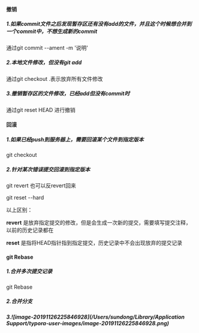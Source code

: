 #### 撤销

##### 1.如果commit文件之后发现暂存区还有没有add的文件，并且这个时候想合并到一个commit中，不想生成新的commit

通过git commit --ament -m '说明'

##### 2.本地文件修改，但没有git  add

通过git checkout <filename>  .表示放弃所有文件修改

##### 3.撤销暂存区的文件修改，已经add但没有commit时

通过git reset HEAD <filename>进行撤销

#### 回滚

##### 1.如果已经push到服务器上，需要回滚某个文件到指定版本

git checkout <commitId><filename>

##### 2.针对某次错误提交回滚到指定版本

git revert <commitID> 也可以反revert回来

git reset --hard <commitId>

以上区别：

**revert** 是放弃指定提交的修改，但是会生成一次新的提交，需要填写提交注释，以前的历史记录都在

**reset** 是指将HEAD指针指到指定提交，历史记录中不会出现放弃的提交记录

#### git Rebase

##### 1.合并多次提交记录

git Rebase

##### 2.合并分支

##### 3.![image-20191126225846928](/Users/sundong/Library/Application Support/typora-user-images/image-20191126225846928.png)

